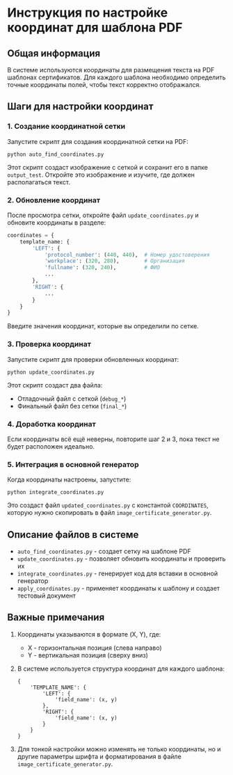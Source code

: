# Инструкция по настройке координат для шаблона PDF

## Общая информация

В системе используются координаты для размещения текста на PDF шаблонах сертификатов. Для каждого шаблона необходимо определить точные координаты полей, чтобы текст корректно отображался.

## Шаги для настройки координат

### 1. Создание координатной сетки

Запустите скрипт для создания координатной сетки на PDF:

```
python auto_find_coordinates.py
```

Этот скрипт создаст изображение с сеткой и сохранит его в папке `output_test`. Откройте это изображение и изучите, где должен располагаться текст.

### 2. Обновление координат

После просмотра сетки, откройте файл `update_coordinates.py` и обновите координаты в разделе:

```python
coordinates = {
    template_name: {
        'LEFT': {
            'protocol_number': (440, 440),  # Номер удостоверения
            'workplace': (320, 280),        # Организация 
            'fullname': (320, 240),         # ФИО
            ...
        },
        'RIGHT': {
            ...
        }
    }
}
```

Введите значения координат, которые вы определили по сетке.

### 3. Проверка координат

Запустите скрипт для проверки обновленных координат:

```
python update_coordinates.py
```

Этот скрипт создаст два файла:
- Отладочный файл с сеткой (`debug_*`)
- Финальный файл без сетки (`final_*`)

### 4. Доработка координат

Если координаты всё ещё неверны, повторите шаг 2 и 3, пока текст не будет расположен идеально.

### 5. Интеграция в основной генератор

Когда координаты настроены, запустите:

```
python integrate_coordinates.py
```

Это создаст файл `updated_coordinates.py` с константой `COORDINATES`, которую нужно скопировать в файл `image_certificate_generator.py`.

## Описание файлов в системе

- `auto_find_coordinates.py` - создает сетку на шаблоне PDF
- `update_coordinates.py` - позволяет обновить координаты и проверить их
- `integrate_coordinates.py` - генерирует код для вставки в основной генератор
- `apply_coordinates.py` - применяет координаты к шаблону и создает тестовый документ

## Важные примечания

1. Координаты указываются в формате (X, Y), где:
   - X - горизонтальная позиция (слева направо)
   - Y - вертикальная позиция (сверху вниз)

2. В системе используется структура координат для каждого шаблона:
   ```
   {
       'TEMPLATE_NAME': {
           'LEFT': {
               'field_name': (x, y)
           },
           'RIGHT': {
               'field_name': (x, y)
           }
       }
   }
   ```

3. Для тонкой настройки можно изменять не только координаты, но и другие параметры шрифта и форматирования в файле `image_certificate_generator.py`. 